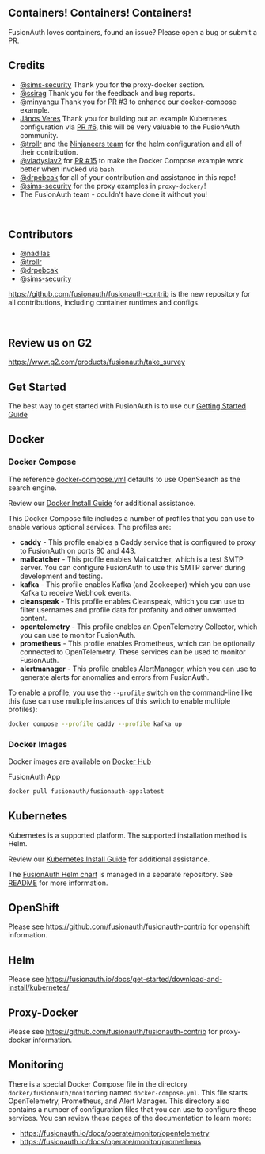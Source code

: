 ## Containers! Containers! Containers!

FusionAuth loves containers, found an issue? Please open a bug or submit a PR.


## Credits
- [@sims-security](https://github.com/sims-security) Thank you for the proxy-docker section.
- [@ssirag](https://github.com/ssirag) Thank you for the feedback and bug reports.
- [@minyangu](https://github.com/minyangu) Thank you for [PR #3](https://github.com/FusionAuth/fusionauth-containers/pull/3) to enhance our docker-compose example.
- [János Veres](https://github.com/nadilas) Thank you for building out an example Kubernetes configuration via [PR #6](https://github.com/FusionAuth/fusionauth-containers/pull/6), this will be very valuable to the FusionAuth community.
- [@trollr](https://github.com/trollr) and the [Ninjaneers team](https://www.ninjaneers.de/) for the helm configuration and all of their contribution.
- [@vladyslav2](https://github.com/vladyslav2) for [PR #15](https://github.com/FusionAuth/fusionauth-containers/pull/15) to make the Docker Compose example work better when invoked via `bash`.
- [@drpebcak](https://github.com/drpebcak) for all of your contribution and assistance in this repo!
- [@sims-security](https://github.com/sims-security) for the proxy examples in `proxy-docker/`!
- The FusionAuth team - couldn't have done it without you!

<br>

## Contributors
- [@nadilas](https://github.com/nadilas)
- [@trollr](https://github.com/trollr)
- [@drpebcak](https://github.com/drpebcak)
- [@sims-security](https://github.com/sims-security)

https://github.com/fusionauth/fusionauth-contrib is the new repository for all contributions, including container runtimes and configs.

<br>

## Review us on G2

https://www.g2.com/products/fusionauth/take_survey

## Get Started

The best way to get started with FusionAuth is to use our [Getting Started Guide](https://fusionauth.io/docs/get-started/start-here/step-1)

## Docker

### Docker Compose

The reference [docker-compose.yml](https://raw.githubusercontent.com/FusionAuth/fusionauth-containers/main/docker/fusionauth/docker-compose.yml) defaults to use OpenSearch as the search engine.

Review our [Docker Install Guide](https://fusionauth.io/docs/get-started/download-and-install/docker) for additional assistance.

This Docker Compose file includes a number of profiles that you can use to enable various optional services. The profiles are:

* **caddy** - This profile enables a Caddy service that is configured to proxy to FusionAuth on ports 80 and 443.
* **mailcatcher** - This profile enables Mailcatcher, which is a test SMTP server. You can configure FusionAuth to use this SMTP server during development and testing.
* **kafka** - This profile enables Kafka (and Zookeeper) which you can use Kafka to receive Webhook events.
* **cleanspeak** - This profile enables Cleanspeak, which you can use to filter usernames and profile data for profanity and other unwanted content.
* **opentelemetry** - This profile enables an OpenTelemetry Collector, which you can use to monitor FusionAuth.
* **prometheus** - This profile enables Prometheus, which can be optionally connected to OpenTelemetry. These services can be used to monitor FusionAuth.
* **alertmanager** - This profile enables AlertManager, which you can use to generate alerts for anomalies and errors from FusionAuth.

To enable a profile, you use the `--profile` switch on the command-line like this (use can use multiple instances of this switch to enable multiple profiles):

```bash
docker compose --profile caddy --profile kafka up
```

### Docker Images

Docker images are available on [Docker Hub](https://hub.docker.com/u/fusionauth/)

FusionAuth App
```bash
docker pull fusionauth/fusionauth-app:latest
```

## Kubernetes

Kubernetes is a supported platform. The supported installation method is Helm.

Review our [Kubernetes Install Guide](https://fusionauth.io/docs/v1/tech/installation-guide/kubernetes) for additional assistance.

The [FusionAuth Helm chart](https://github.com/FusionAuth/charts) is managed in a separate repository. See [README](https://github.com/FusionAuth/charts/blob/master/README.md) for more information.

## OpenShift

Please see https://github.com/fusionauth/fusionauth-contrib for openshift information.

## Helm

Please see https://fusionauth.io/docs/get-started/download-and-install/kubernetes/

## Proxy-Docker

Please see https://github.com/fusionauth/fusionauth-contrib for proxy-docker information.

## Monitoring

There is a special Docker Compose file in the directory `docker/fusionauth/monitoring` named `docker-compose.yml`. This file starts OpenTelemetry, Prometheus, and Alert Manager. This directory also contains a number of configuration files that you can use to configure these services. You can review these pages of the documentation to learn more:

* https://fusionauth.io/docs/operate/monitor/opentelemetry
* https://fusionauth.io/docs/operate/monitor/prometheus
